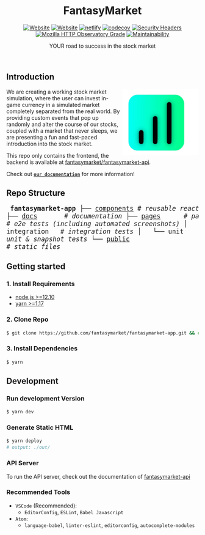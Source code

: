 <div align="center">
<h1> FantasyMarket</h1>

[![Website](https://img.shields.io/website?label=staging&url=http%3A%2F%2Fdevelop--fantasymarket.netlify.app%2F)](https://develop--fantasymarket.netlify.app/) [![Website](https://img.shields.io/website?label=production&url=http%3A%2F%2Ffantasymarket.netlify.app%2F)](https://fantasymarket.netlify.app/)
[![netlify](https://img.shields.io/netlify/306db36d-47d1-40d3-9f52-c52a5b7633e5?style=flat)](https://app.netlify.com/sites/fantasymarket/overview)
[![codecov](https://codecov.io/gh/fantasymarket/fantasymarket-app/branch/develop/graph/badge.svg)](https://codecov.io/gh/fantasymarket/fantasymarket-app)
[![Security Headers](https://img.shields.io/security-headers?url=http%3A%2F%2Fdevelop--fantasymarket.netlify.app%2F)](https://securityheaders.com/?q=http%3A%2F%2Fdevelop--fantasymarket.netlify.app%2F&followRedirects=on)
[![Mozilla HTTP Observatory Grade](https://img.shields.io/mozilla-observatory/grade/develop--fantasymarket.netlify.app?publish)](https://observatory.mozilla.org/analyze/develop--fantasymarket.netlify.app)
[![Maintainability](https://api.codeclimate.com/v1/badges/0b67777ccab5a08e0546/maintainability)](https://codeclimate.com/github/fantasymarket/fantasymarket-app/maintainability)

YOUR road to success in the stock market

</div>
<br/>

## Introduction
<img align="right" src="public/logo-gh.png" width=200>

We are creating a working stock market simulation, where the user can invest in-game currency in a simulated market completely separated from the real world. By providing custom events that pop up randomly and alter the course of our stocks, coupled with a market that never sleeps, we are presenting a fun and fast-paced introduction into the stock market.

This repo only contains the frontend, the backend is available at [fantasymarket/fantasymarket-api](https://github.com/fantasymarket/fantasymarket-api).

Check out [**`our documentation`**](docs) for more information!

## Repo Structure

<big><pre>
**fantasymarket-app**
├── [components](components/) _# reusable react components_
├── [docs](docs/) &nbsp;&nbsp;&nbsp;&nbsp;&nbsp; _# documentation_
├── [pages](packages/) &nbsp;&nbsp;&nbsp;&nbsp; _# page components_
├── [utils](utils/) &nbsp;&nbsp;&nbsp;&nbsp; _# utility functions_
├── [api](api/) &nbsp;&nbsp;&nbsp;&nbsp;&nbsp;&nbsp; _# api/state management_
├── [tests](tests/) &nbsp;&nbsp;&nbsp;&nbsp; _# tests_
│   ├── e2e &nbsp;&nbsp;&nbsp;&nbsp;&nbsp;&nbsp;&nbsp;&nbsp;&nbsp; _# e2e tests (including automated screenshots)_
│   ├── integration &nbsp; _# integration tests_
│   └── unit &nbsp;&nbsp;&nbsp;&nbsp;&nbsp;&nbsp;&nbsp;&nbsp; _# unit & snapshot tests_
└── [public](public/) &nbsp;&nbsp;&nbsp; _# static files_</pre></big>

## Getting started

### 1. Install Requirements

- [node.js >=12.10](https://nodejs.org/en/download/)
- [yarn >=1.17](https://classic.yarnpkg.com/en/docs/install)

### 2. Clone Repo

```bash
$ git clone https://github.com/fantasymarket/fantasymarket-app.git && cd fantasymarket-app
```

### 3. Install Dependencies

```bash
$ yarn
```

## Development

### Run development Version

```bash
$ yarn dev
```

### Generate Static HTML

```bash
$ yarn deploy
# output: ./out/
```

### API Server

To run the API server, check out the documentation of [fantasymarket-api](https://github.com/fantasymarket/fantasymarket-api)

### Recommended Tools

- `VSCode` (Recommended):
	- `EditorConfig`, `ESLint`, `Babel Javascript`
- `Atom`:
	- `language-babel`, `linter-eslint`, `editorconfig`, `autocomplete-modules`


<br>
